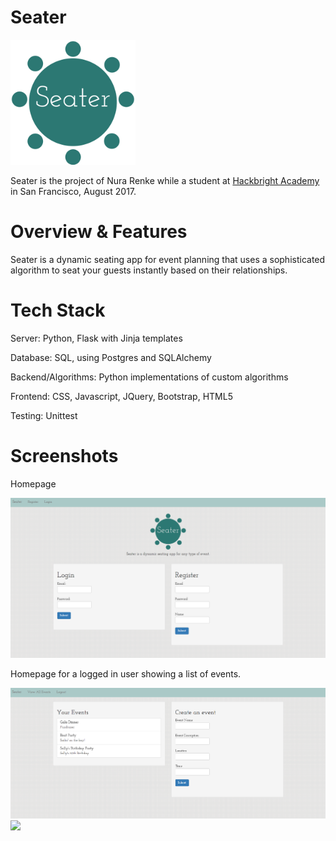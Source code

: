 # Seater

<img src="/static/seater_logo.png" width="200" height="200"/>

Seater is the project of Nura Renke while a student at [Hackbright Academy](https://hackbrightacademy.com/) in San Francisco, August 2017.

# Overview & Features

Seater is a dynamic seating app for event planning that uses a sophisticated algorithm to seat your guests instantly based on their relationships.

# Tech Stack

Server: Python, Flask with Jinja templates

Database: SQL, using Postgres and SQLAlchemy

Backend/Algorithms: Python implementations of custom algorithms

Frontend: CSS, Javascript, JQuery, Bootstrap, HTML5

Testing: Unittest

# Screenshots

Homepage

<img src="/static/log_in_screen.png"/>

Homepage for a logged in user showing a list of events.

<img src="/static/events_page.png"/>

<img src="https://media.giphy.com/media/12jcGrz1ATk2EU/giphy.gif"/>